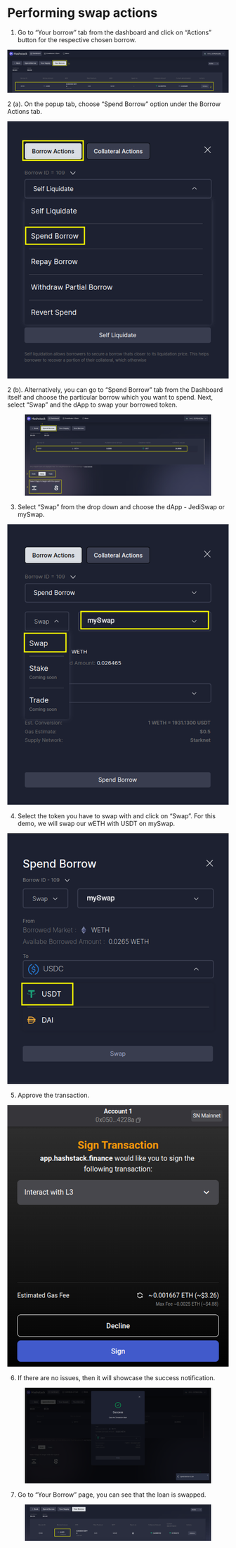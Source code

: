 # Performing swap actions

1. Go to “Your borrow” tab from the dashboard and click on “Actions” button for the respective chosen borrow.

![](<../.gitbook/assets/image (9).png>)



2 (a). On the popup tab, choose “Spend Borrow” option under the Borrow Actions tab.

![](<../.gitbook/assets/image (32).png>)



2 (b). Alternatively, you can go to “Spend Borrow” tab from the Dashboard itself and choose the particular borrow which you want to spend. Next, select “Swap” and the dApp to swap your borrowed token.

<figure><img src="../.gitbook/assets/image (12).png" alt=""><figcaption></figcaption></figure>

3. Select “Swap” from the drop down and choose the dApp - JediSwap or mySwap.

![](<../.gitbook/assets/image (51).png>)



4. Select the token you have to swap with and click on “Swap”. For this demo, we will swap our wETH with USDT on mySwap.

![](<../.gitbook/assets/image (3).png>)



5. Approve the transaction.

![](<../.gitbook/assets/image (40).png>)



6. If there are no issues, then it will showcase the success notification.

<figure><img src="../.gitbook/assets/image.png" alt=""><figcaption></figcaption></figure>



7. Go to “Your Borrow” page, you can see that the loan is swapped.

<figure><img src="../.gitbook/assets/image (13).png" alt=""><figcaption></figcaption></figure>

